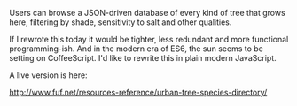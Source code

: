 Users can browse a JSON-driven database of every kind of tree that grows here, filtering by shade, sensitivity to salt and other qualities. 

If I rewrote this today it would be tighter, less redundant and more functional programming-ish. And in the modern era of ES6, the sun seems to be setting on CoffeeScript. I'd like to rewrite this in plain modern JavaScript.

A live version is here:

http://www.fuf.net/resources-reference/urban-tree-species-directory/

